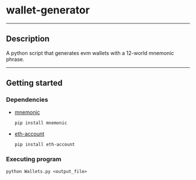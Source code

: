 # wallet-generator
---

## Description
A python script that generates evm wallets with a 12-world mnemonic phrase.

---

## Getting started

### Dependencies

* [mnemonic](https://pypi.org/project/mnemonic/)
  ```
  pip install mnemonic
  ```
* [eth-account](https://pypi.org/project/eth-account/)
  ```
  pip install eth-account
  ```
 
### Executing program

```
python Wallets.py <output_file>
```

